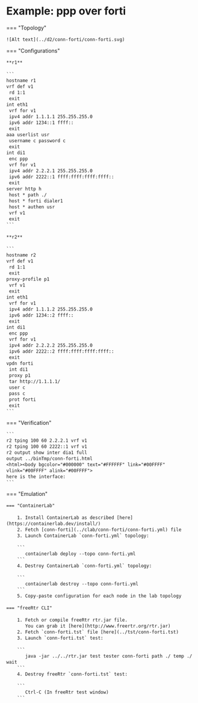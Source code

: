 # Example: ppp over forti

=== "Topology"

    ![Alt text](../d2/conn-forti/conn-forti.svg)

=== "Configurations"

    **r1**

    ```
    hostname r1
    vrf def v1
     rd 1:1
     exit
    int eth1
     vrf for v1
     ipv4 addr 1.1.1.1 255.255.255.0
     ipv6 addr 1234::1 ffff::
     exit
    aaa userlist usr
     username c password c
     exit
    int di1
     enc ppp
     vrf for v1
     ipv4 addr 2.2.2.1 255.255.255.0
     ipv6 addr 2222::1 ffff:ffff:ffff:ffff::
     exit
    server http h
     host * path ./
     host * forti dialer1
     host * authen usr
     vrf v1
     exit
    ```

    **r2**

    ```
    hostname r2
    vrf def v1
     rd 1:1
     exit
    proxy-profile p1
     vrf v1
     exit
    int eth1
     vrf for v1
     ipv4 addr 1.1.1.2 255.255.255.0
     ipv6 addr 1234::2 ffff::
     exit
    int di1
     enc ppp
     vrf for v1
     ipv4 addr 2.2.2.2 255.255.255.0
     ipv6 addr 2222::2 ffff:ffff:ffff:ffff::
     exit
    vpdn forti
     int di1
     proxy p1
     tar http://1.1.1.1/
     user c
     pass c
     prot forti
     exit
    ```

=== "Verification"

    ```
    r2 tping 100 60 2.2.2.1 vrf v1
    r2 tping 100 60 2222::1 vrf v1
    r2 output show inter dia1 full
    output ../binTmp/conn-forti.html
    <html><body bgcolor="#000000" text="#FFFFFF" link="#00FFFF" vlink="#00FFFF" alink="#00FFFF">
    here is the interface:
    ```

=== "Emulation"

    === "ContainerLab"

        1. Install ContainerLab as described [here](https://containerlab.dev/install/)  
        2. Fetch [conn-forti](../clab/conn-forti/conn-forti.yml) file  
        3. Launch ContainerLab `conn-forti.yml` topology:  

        ```
           containerlab deploy --topo conn-forti.yml  
        ```
        4. Destroy ContainerLab `conn-forti.yml` topology:  

        ```
           containerlab destroy --topo conn-forti.yml  
        ```
        5. Copy-paste configuration for each node in the lab topology

    === "freeRtr CLI"

        1. Fetch or compile freeRtr rtr.jar file.  
           You can grab it [here](http://www.freertr.org/rtr.jar)  
        2. Fetch `conn-forti.tst` file [here](../tst/conn-forti.tst)  
        3. Launch `conn-forti.tst` test:  

        ```
           java -jar ../../rtr.jar test tester conn-forti path ./ temp ./ wait
        ```
        4. Destroy freeRtr `conn-forti.tst` test:  

        ```
           Ctrl-C (In freeRtr test window)
        ```

